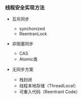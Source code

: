 ### 线程安全实现方法

- 互斥同步

	- synchonized
	- ReentranLock

- 非阻塞同步

	- CAS
	- Atomic类

- 无同步方案

	- 栈封闭
	- 线程本地存储（ThreadLocal）
	- 可重入代码（Reentrant Code）
